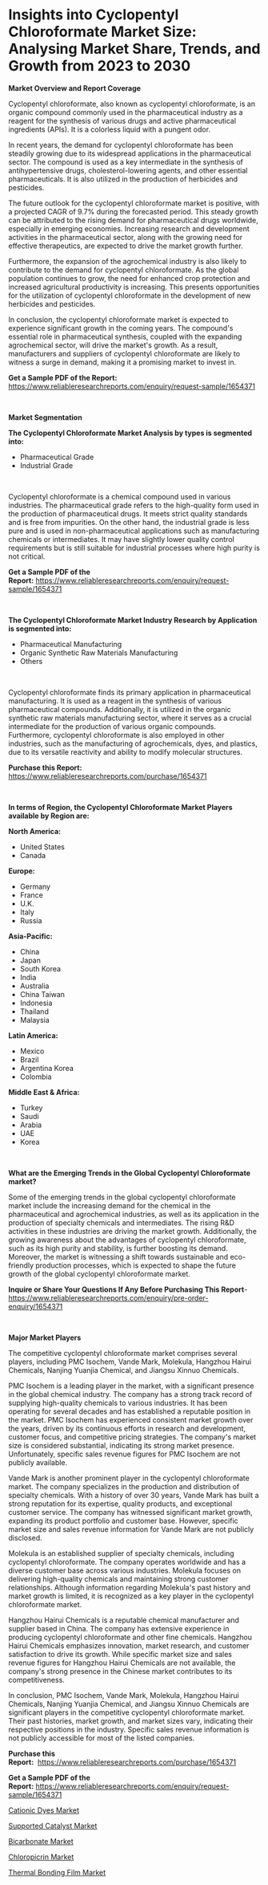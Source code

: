 <p><h1>Insights into Cyclopentyl Chloroformate Market Size: Analysing Market Share, Trends, and Growth from 2023 to 2030</h1></p><p><strong>Market Overview and Report Coverage</strong></p>
<p><p>Cyclopentyl chloroformate, also known as cyclopentyl chloroformate, is an organic compound commonly used in the pharmaceutical industry as a reagent for the synthesis of various drugs and active pharmaceutical ingredients (APIs). It is a colorless liquid with a pungent odor.</p><p>In recent years, the demand for cyclopentyl chloroformate has been steadily growing due to its widespread applications in the pharmaceutical sector. The compound is used as a key intermediate in the synthesis of antihypertensive drugs, cholesterol-lowering agents, and other essential pharmaceuticals. It is also utilized in the production of herbicides and pesticides.</p><p>The future outlook for the cyclopentyl chloroformate market is positive, with a projected CAGR of 9.7% during the forecasted period. This steady growth can be attributed to the rising demand for pharmaceutical drugs worldwide, especially in emerging economies. Increasing research and development activities in the pharmaceutical sector, along with the growing need for effective therapeutics, are expected to drive the market growth further.</p><p>Furthermore, the expansion of the agrochemical industry is also likely to contribute to the demand for cyclopentyl chloroformate. As the global population continues to grow, the need for enhanced crop protection and increased agricultural productivity is increasing. This presents opportunities for the utilization of cyclopentyl chloroformate in the development of new herbicides and pesticides.</p><p>In conclusion, the cyclopentyl chloroformate market is expected to experience significant growth in the coming years. The compound's essential role in pharmaceutical synthesis, coupled with the expanding agrochemical sector, will drive the market's growth. As a result, manufacturers and suppliers of cyclopentyl chloroformate are likely to witness a surge in demand, making it a promising market to invest in.</p></p>
<p><strong>Get a Sample PDF of the Report:</strong> <a href="https://www.reliableresearchreports.com/enquiry/request-sample/1654371">https://www.reliableresearchreports.com/enquiry/request-sample/1654371</a></p>
<p>&nbsp;</p>
<p><strong>Market Segmentation</strong></p>
<p><strong>The Cyclopentyl Chloroformate Market Analysis by types is segmented into:</strong></p>
<p><ul><li>Pharmaceutical Grade</li><li>Industrial Grade</li></ul></p>
<p>&nbsp;</p>
<p><p>Cyclopentyl chloroformate is a chemical compound used in various industries. The pharmaceutical grade refers to the high-quality form used in the production of pharmaceutical drugs. It meets strict quality standards and is free from impurities. On the other hand, the industrial grade is less pure and is used in non-pharmaceutical applications such as manufacturing chemicals or intermediates. It may have slightly lower quality control requirements but is still suitable for industrial processes where high purity is not critical.</p></p>
<p><strong>Get a Sample PDF of the Report:</strong>&nbsp;<a href="https://www.reliableresearchreports.com/enquiry/request-sample/1654371">https://www.reliableresearchreports.com/enquiry/request-sample/1654371</a></p>
<p>&nbsp;</p>
<p><strong>The Cyclopentyl Chloroformate Market Industry Research by Application is segmented into:</strong></p>
<p><ul><li>Pharmaceutical Manufacturing</li><li>Organic Synthetic Raw Materials Manufacturing</li><li>Others</li></ul></p>
<p>&nbsp;</p>
<p><p>Cyclopentyl chloroformate finds its primary application in pharmaceutical manufacturing. It is used as a reagent in the synthesis of various pharmaceutical compounds. Additionally, it is utilized in the organic synthetic raw materials manufacturing sector, where it serves as a crucial intermediate for the production of various organic compounds. Furthermore, cyclopentyl chloroformate is also employed in other industries, such as the manufacturing of agrochemicals, dyes, and plastics, due to its versatile reactivity and ability to modify molecular structures.</p></p>
<p><strong>Purchase this Report:</strong>&nbsp; <a href="https://www.reliableresearchreports.com/purchase/1654371">https://www.reliableresearchreports.com/purchase/1654371</a></p>
<p>&nbsp;</p>
<p><strong>In terms of Region, the Cyclopentyl Chloroformate Market Players available by Region are:</strong></p>
<p>
    <p> <strong> North America: </strong>
        <ul>
            <li>United States</li>
            <li>Canada</li>
        </ul>
        </p> 
    <p> <strong> Europe: </strong>
        <ul>
            <li>Germany</li>
            <li>France</li>
            <li>U.K.</li>
            <li>Italy</li>
            <li>Russia</li>
        </ul>
        </p> 
    <p> <strong> Asia-Pacific: </strong>
        <ul>
            <li>China</li>
            <li>Japan</li>
            <li>South Korea</li>
            <li>India</li>
            <li>Australia</li>
            <li>China Taiwan</li>
            <li>Indonesia</li>
            <li>Thailand</li>
            <li>Malaysia</li>
        </ul>
        </p> 
    <p> <strong> Latin America: </strong>
        <ul>
            <li>Mexico</li>
            <li>Brazil</li>
            <li>Argentina Korea</li>
            <li>Colombia</li>
        </ul>
        </p> 
    <p> <strong> Middle East & Africa: </strong>
        <ul>
            <li>Turkey</li>
            <li>Saudi</li>
            <li>Arabia</li>
            <li>UAE</li>
            <li>Korea</li>
        </ul>
    </p>
    </p>
<p>&nbsp;</p>
<p><strong>What are the Emerging Trends in the Global Cyclopentyl Chloroformate market?</strong></p>
<p><p>Some of the emerging trends in the global cyclopentyl chloroformate market include the increasing demand for the chemical in the pharmaceutical and agrochemical industries, as well as its application in the production of specialty chemicals and intermediates. The rising R&D activities in these industries are driving the market growth. Additionally, the growing awareness about the advantages of cyclopentyl chloroformate, such as its high purity and stability, is further boosting its demand. Moreover, the market is witnessing a shift towards sustainable and eco-friendly production processes, which is expected to shape the future growth of the global cyclopentyl chloroformate market.</p></p>
<p><strong>Inquire or Share Your Questions If Any Before Purchasing This Report</strong>- <a href="https://www.reliableresearchreports.com/enquiry/pre-order-enquiry/1654371">https://www.reliableresearchreports.com/enquiry/pre-order-enquiry/1654371</a></p>
<p>&nbsp;</p>
<p><strong>Major Market Players</strong></p>
<p><p>The competitive cyclopentyl chloroformate market comprises several players, including PMC Isochem, Vande Mark, Molekula, Hangzhou Hairui Chemicals, Nanjing Yuanjia Chemical, and Jiangsu Xinnuo Chemicals. </p><p>PMC Isochem is a leading player in the market, with a significant presence in the global chemical industry. The company has a strong track record of supplying high-quality chemicals to various industries. It has been operating for several decades and has established a reputable position in the market. PMC Isochem has experienced consistent market growth over the years, driven by its continuous efforts in research and development, customer focus, and competitive pricing strategies. The company's market size is considered substantial, indicating its strong market presence. Unfortunately, specific sales revenue figures for PMC Isochem are not publicly available. </p><p>Vande Mark is another prominent player in the cyclopentyl chloroformate market. The company specializes in the production and distribution of specialty chemicals. With a history of over 30 years, Vande Mark has built a strong reputation for its expertise, quality products, and exceptional customer service. The company has witnessed significant market growth, expanding its product portfolio and customer base. However, specific market size and sales revenue information for Vande Mark are not publicly disclosed.</p><p>Molekula is an established supplier of specialty chemicals, including cyclopentyl chloroformate. The company operates worldwide and has a diverse customer base across various industries. Molekula focuses on delivering high-quality chemicals and maintaining strong customer relationships. Although information regarding Molekula's past history and market growth is limited, it is recognized as a key player in the cyclopentyl chloroformate market.</p><p>Hangzhou Hairui Chemicals is a reputable chemical manufacturer and supplier based in China. The company has extensive experience in producing cyclopentyl chloroformate and other fine chemicals. Hangzhou Hairui Chemicals emphasizes innovation, market research, and customer satisfaction to drive its growth. While specific market size and sales revenue figures for Hangzhou Hairui Chemicals are not available, the company's strong presence in the Chinese market contributes to its competitiveness.</p><p>In conclusion, PMC Isochem, Vande Mark, Molekula, Hangzhou Hairui Chemicals, Nanjing Yuanjia Chemical, and Jiangsu Xinnuo Chemicals are significant players in the competitive cyclopentyl chloroformate market. Their past histories, market growth, and market sizes vary, indicating their respective positions in the industry. Specific sales revenue information is not publicly accessible for most of the listed companies.</p></p>
<p><strong>Purchase this Report:</strong>&nbsp;&nbsp;<a href="https://www.reliableresearchreports.com/purchase/1654371">https://www.reliableresearchreports.com/purchase/1654371</a></p>
<p></p>
<p><strong>Get a Sample PDF of the Report:</strong>&nbsp;<a href="https://www.reliableresearchreports.com/enquiry/request-sample/1654371">https://www.reliableresearchreports.com/enquiry/request-sample/1654371</a></p>
<p><p><a href="https://github.com/rahu1503/Market-Research-Report-List-1/blob/main/cationic-dyes-market.md">Cationic Dyes Market</a></p><p><a href="https://github.com/rahu1501/Market-Research-Report-List-1/blob/main/supported-catalyst-market.md">Supported Catalyst Market</a></p><p><a href="https://github.com/rahu1502/Market-Research-Report-List-1/blob/main/bicarbonate-market.md">Bicarbonate Market</a></p><p><a href="https://github.com/gshchiplitsov/Market-Research-Report-List-1/blob/main/chloropicrin-market.md">Chloropicrin Market</a></p><p><a href="https://github.com/ambrozg/Market-Research-Report-List-1/blob/main/thermal-bonding-film-market.md">Thermal Bonding Film Market</a></p></p>